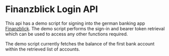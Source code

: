 # Finanzblick Login API

This api has a demo script for signing into the german banking app [Finanzblick](https://finanzblickx.buhl.de/login). The demo script performs the sign-in and bearer token retrieval which can be used to access any other functions required.

The demo script currently fetches the balance of the first bank account within the retrieved list of accounts.